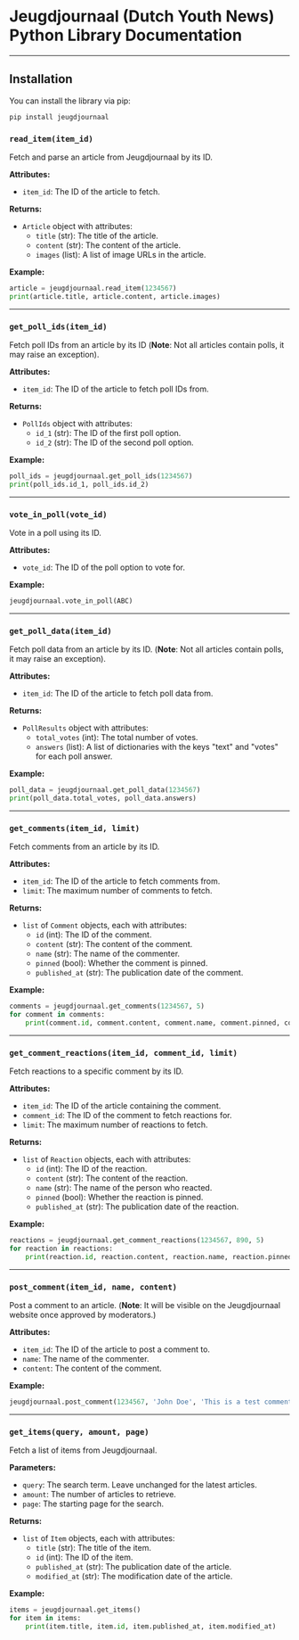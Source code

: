 # Jeugdjournaal (Dutch Youth News) Python Library Documentation

---

## Installation

You can install the library via pip:

```bash
pip install jeugdjournaal
```

### `read_item(item_id)`
Fetch and parse an article from Jeugdjournaal by its ID.

**Attributes:**
- `item_id`: The ID of the article to fetch.

**Returns:**
- `Article` object with attributes:
  - `title` (str): The title of the article.
  - `content` (str): The content of the article.
  - `images` (list): A list of image URLs in the article.

**Example:**
```python
article = jeugdjournaal.read_item(1234567)
print(article.title, article.content, article.images)
```

---

### `get_poll_ids(item_id)`
Fetch poll IDs from an article by its ID (**Note**: Not all articles contain polls, it may raise an exception).

**Attributes:**
- `item_id`: The ID of the article to fetch poll IDs from.

**Returns:**
- `PollIds` object with attributes:
  - `id_1` (str): The ID of the first poll option.
  - `id_2` (str): The ID of the second poll option.

**Example:**
```python
poll_ids = jeugdjournaal.get_poll_ids(1234567)
print(poll_ids.id_1, poll_ids.id_2)
```

---

### `vote_in_poll(vote_id)`
Vote in a poll using its ID.

**Attributes:**
- `vote_id`: The ID of the poll option to vote for.

**Example:**
```python
jeugdjournaal.vote_in_poll(ABC)
```

---

### `get_poll_data(item_id)`
Fetch poll data from an article by its ID. (**Note**: Not all articles contain polls, it may raise an exception).

**Attributes:**
- `item_id`: The ID of the article to fetch poll data from.

**Returns:**
- `PollResults` object with attributes:
  - `total_votes` (int): The total number of votes.
  - `answers` (list): A list of dictionaries with the keys "text" and "votes" for each poll answer.

**Example:**
```python
poll_data = jeugdjournaal.get_poll_data(1234567)
print(poll_data.total_votes, poll_data.answers)
```

---

### `get_comments(item_id, limit)`
Fetch comments from an article by its ID.

**Attributes:**
- `item_id`: The ID of the article to fetch comments from.
- `limit`: The maximum number of comments to fetch.

**Returns:**
- `list` of `Comment` objects, each with attributes:
  - `id` (int): The ID of the comment.
  - `content` (str): The content of the comment.
  - `name` (str): The name of the commenter.
  - `pinned` (bool): Whether the comment is pinned.
  - `published_at` (str): The publication date of the comment.

**Example:**
```python
comments = jeugdjournaal.get_comments(1234567, 5)
for comment in comments:
    print(comment.id, comment.content, comment.name, comment.pinned, comment.published_at)
```

---

### `get_comment_reactions(item_id, comment_id, limit)`
Fetch reactions to a specific comment by its ID.

**Attributes:**
- `item_id`: The ID of the article containing the comment.
- `comment_id`: The ID of the comment to fetch reactions for.
- `limit`: The maximum number of reactions to fetch.

**Returns:**
- `list` of `Reaction` objects, each with attributes:
  - `id` (int): The ID of the reaction.
  - `content` (str): The content of the reaction.
  - `name` (str): The name of the person who reacted.
  - `pinned` (bool): Whether the reaction is pinned.
  - `published_at` (str): The publication date of the reaction.

**Example:**
```python
reactions = jeugdjournaal.get_comment_reactions(1234567, 890, 5)
for reaction in reactions:
    print(reaction.id, reaction.content, reaction.name, reaction.pinned, reaction.published_at)
```

---

### `post_comment(item_id, name, content)`
Post a comment to an article. (**Note**: It will be visible on the Jeugdjournaal website once approved by moderators.)

**Attributes:**
- `item_id`: The ID of the article to post a comment to.
- `name`: The name of the commenter.
- `content`: The content of the comment.

**Example:**
```python
jeugdjournaal.post_comment(1234567, 'John Doe', 'This is a test comment.')
```

---

### `get_items(query, amount, page)`
Fetch a list of items from Jeugdjournaal.

**Parameters:**
- `query`: The search term. Leave unchanged for the latest articles.
- `amount`: The number of articles to retrieve.
- `page`: The starting page for the search.

**Returns:**
- `list` of `Item` objects, each with attributes:
  - `title` (str): The title of the item.
  - `id` (int): The ID of the item.
  - `published_at` (str): The publication date of the article.
  - `modified_at` (str): The modification date of the article.

**Example:**
```python
items = jeugdjournaal.get_items()
for item in items:
    print(item.title, item.id, item.published_at, item.modified_at)
```
